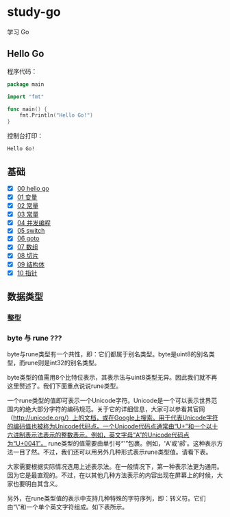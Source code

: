 # study-go

学习 Go

## Hello Go

程序代码：

```go
package main

import "fmt"

func main() {
	fmt.Println("Hello Go!")
}
```

控制台打印：
```
Hello Go!
```

## 基础

- [x] [00 hello go](00-hello-go)
- [x] [01 变量](01-varible)
- [x] [02 常量](02-constant)
- [x] [03 常量](03-func)
- [x] [04 并发编程](04-goroutine)
- [x] [05 switch](05-switch)
- [x] [06 goto](06-goto)
- [x] [07 数组](07-array)
- [x] [08 切片](08-slice)
- [x] [09 结构体](09-struct)
- [x] [10 指针](10-pointer)

## 数据类型

### 整型

### byte 与 rune  ???

byte与rune类型有一个共性，即：它们都属于别名类型。byte是uint8的别名类型，而rune则是int32的别名类型。

byte类型的值需用8个比特位表示，其表示法与uint8类型无异。因此我们就不再这里赘述了。我们下面重点说说rune类型。

一个rune类型的值即可表示一个Unicode字符。Unicode是一个可以表示世界范围内的绝大部分字符的编码规范。关于它的详细信息，大家可以参看其官网（http://unicode.org/）上的文档，或在Google上搜索。用于代表Unicode字符的编码值也被称为Unicode代码点。一个Unicode代码点通常由“U+”和一个以十六进制表示法表示的整数表示。例如，英文字母“A”的Unicode代码点为“U+0041”。
    rune类型的值需要由单引号“'”包裹。例如，'A'或'郝'。这种表示方法一目了然。不过，我们还可以用另外几种形式表示rune类型值。请看下表。  

大家需要根据实际情况选用上述表示法。在一般情况下，第一种表示法更为通用。因为它是最直观的。不过，在以其他几种方法表示的内容出现在屏幕上的时候，大家也要明白其含义。
  
另外，在rune类型值的表示中支持几种特殊的字符序列，即：转义符。它们由“\”和一个单个英文字符组成。如下表所示。

